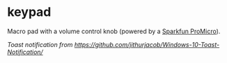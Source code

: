# keypad
Macro pad with a volume control knob (powered by a [Sparkfun ProMicro](https://www.sparkfun.com/products/12640)).

*Toast notification from https://github.com/jithurjacob/Windows-10-Toast-Notification/*
